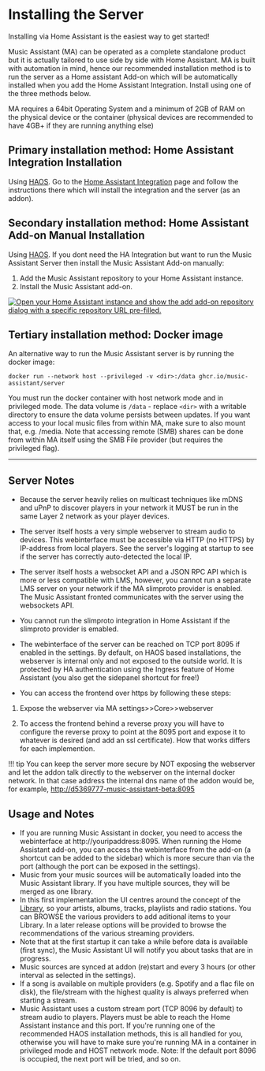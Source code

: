# Installing the Server

Installing via Home Assistant is the easiest way to get started!

Music Assistant (MA) can be operated as a complete standalone product but it is actually tailored to use side by side with Home Assistant. MA is built with automation in mind, hence our recommended installation method is to run the server as a Home assistant Add-on which will be automatically installed when you add the Home Assistant Integration. Install using one of the three methods below.

MA requires a 64bit Operating System and a minimum of 2GB of RAM on the physical device or the container (physical devices are recommended to have 4GB+ if they are running anything else)

## Primary installation method: Home Assistant Integration Installation

Using [HAOS](https://developers.home-assistant.io/docs/operating-system/). Go to the [Home Assistant Integration](integration/installation.md) page and follow the instructions there which will install the integration and the server (as an addon).

## Secondary installation method: Home Assistant Add-on Manual Installation

Using [HAOS](https://developers.home-assistant.io/docs/operating-system/). If you dont need the HA Integration but want to run the Music Assistant Server then install the Music Assistant Add-on manually:

1. Add the Music Assistant repository to your Home Assistant instance.
2. Install the Music Assistant add-on.

[![Open your Home Assistant instance and show the add add-on repository dialog with a specific repository URL pre-filled.](https://my.home-assistant.io/badges/supervisor_add_addon_repository.svg)](https://my.home-assistant.io/redirect/supervisor_add_addon_repository/?repository_url=https%3A%2F%2Fgithub.com%2Fmusic-assistant%2Fhome-assistant-addon)


## Tertiary installation method: Docker image

An alternative way to run the Music Assistant server is by running the docker image:

```
docker run --network host --privileged -v <dir>:/data ghcr.io/music-assistant/server
```

You must run the docker container with host network mode and in privileged mode. The data volume is `/data` - replace `<dir>` with a writable directory to ensure the data volume persists between updates.
If you want access to your local music files from within MA, make sure to also mount that, e.g. /media.
Note that accessing remote (SMB) shares can be done from within MA itself using the SMB File provider (but requires the privileged flag).

____________

## Server Notes

- Because the server heavily relies on multicast techniques like mDNS and uPnP to discover players in your network it MUST be run in the same Layer 2 network as your player devices.

- The server itself hosts a very simple webserver to stream audio to devices. This webinterface must be accessible via HTTP (no HTTPS) by IP-address from local players. See the server's logging at startup to see if the server has correctly auto-detected the local IP.

- The server itself hosts a websocket API and a JSON RPC API which is more or less compatible with LMS, however, you cannot run a separate LMS server on your network if the MA slimproto provider is enabled. The Music Assistant fronted communicates with the server using the websockets API.

- You cannot run the slimproto integration in Home Assistant if the slimproto provider is emabled.

- The webinterface of the server can be reached on TCP port 8095 if enabled in the settings. By default, on HAOS based installations, the webserver is internal only and not exposed to the outside world. It is protected by HA authentication using the Ingress feature of Home Assistant (you also get the sidepanel shortcut for free!)
  
- You can access the frontend over https by following these steps:
  
1. Expose the webserver via MA settings>>Core>>webserver
  
2. To access the frontend behind a reverse proxy you will have to configure the reverse proxy to point at the 8095 port and expose it to whatever is desired (and add an ssl certificate). How that works differs for each implemention. 

!!! tip 
    You can keep the server more secure by NOT exposing the webserver and let the addon talk directly to the webserver on the internal docker network. In that case address the internal dns name of the addon would be, for example, <http://d5369777-music-assistant-beta:8095>

## Usage and Notes

- If you are running Music Assistant in docker, you need to access the webinterface at http://youripaddress:8095. When running the Home Assistant add-on, you can access the webinterface from the add-on (a shortcut can be added to the sidebar) which is more secure than via the port (although the port can be exposed in the settings).
- Music from your music sources will be automatically loaded into the Music Assistant library. If you have multiple sources, they will be merged as one library.
- In this first implementation the UI centres around the concept of the [Library](usage.md), so your artists, albums, tracks, playlists and radio stations. You can BROWSE the various providers to add aditional items to your Library. In a later release options will be provided to browse the recommendations of the various streaming providers.
- Note that at the first startup it can take a while before data is available (first sync), the Music Assistant UI will notify you about tasks that are in progress.
- Music sources are synced at addon (re)start and every 3 hours (or other interval as selected in the settings).
- If a song is available on multiple providers (e.g. Spotify and a flac file on disk), the file/stream with the highest quality is always preferred when starting a stream.
- Music Assistant uses a custom stream port (TCP 8096 by default) to stream audio to players. Players must be able to reach the Home Assistant instance and this port. If you're running one of the recommended HAOS installation methods, this is all handled for you, otherwise you will have to make sure you're running MA in a container in privileged mode and HOST network mode. Note: If the default port 8096 is occupied, the next port will be tried, and so on.

[repository-badge]: https://img.shields.io/badge/Add%20repository%20to%20my-Home%20Assistant-41BDF5?logo=home-assistant&style=for-the-badge
[repository-url]: https://my.home-assistant.io/redirect/supervisor_add_addon_repository/?repository_url=https%3A%2F%2Fgithub.com%2Fmusic-assistant%2Fhome-assistant-addon

